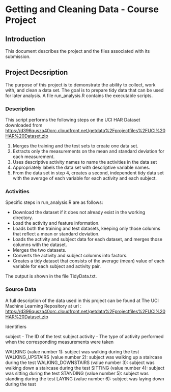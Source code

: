 # Getting and Cleaning Data - Course Project 

## Introduction
This document describes the project and the files associated with its submission.

## Project Decsription
The purpose of this project is to demonstrate the ability to collect, work with, and clean a data set. The goal is to prepare tidy data that can be used for later analysis.
A file run_analysis.R contains the executable scripts.

###  Description
This  script performs the following steps on the UCI HAR Dataset downloaded from https://d396qusza40orc.cloudfront.net/getdata%2Fprojectfiles%2FUCI%20HAR%20Dataset.zip
1.	Merges the training and the test sets to create one data set.
2.	Extracts only the measurements on the mean and standard deviation for each measurement. 
3.	Uses descriptive activity names to name the activities in the data set
4.	Appropriately labels the data set with descriptive variable names. 
5.	From the data set in step 4, creates a second, independent tidy data set with the average of each variable for each activity and each subject.

### Activities 
Specific steps in run_analysis.R are as follows:
* Download the dataset if it does not already exist in the working directory.
* Load the activity and feature information.
* Loads both the training and test datasets, keeping only those columns that reflect a mean or standard deviation.
* Loads the activity and subject data for each dataset, and merges those columns with the dataset.
* Merges the two datasets.
* Converts the activity and subject columns into factors.
* Creates a tidy dataset that consists of the average (mean) value of each variable for each subject and activity pair.

The output is shown in the file TidyData.txt.

### Source Data
A full description of the data used in this project can be found at The UCI Machine Learning Repository at url : https://d396qusza40orc.cloudfront.net/getdata%2Fprojectfiles%2FUCI%20HAR%20Dataset.zip

Identifiers

subject - The ID of the test subject activity - The type of activity performed when the corresponding measurements were taken

WALKING (value number
1): subject was walking during the test WALKING_UPSTAIRS (value number 
2): subject was walking up a staircase during the test WALKING_DOWNSTAIRS (value number 
3): subject was walking down a staircase during the test SITTING (value number 
4): subject was sitting during the test STANDING (value number 
5): subject was standing during the test LAYING (value number 
6): subject was laying down during the test